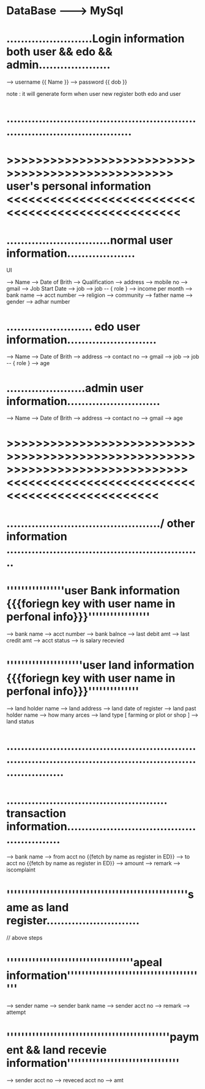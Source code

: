 # DataBase ---> MySql 


# ........................Login information both user && edo && admin....................

--> username {{ Name }}
--> password {{ dob }}

note : it will generate form  when user new register both edo and user 

# ........................................................................................

# >>>>>>>>>>>>>>>>>>>>>>>>>>>>>>>>>>>>>>>>>>>>>>>>> user's personal information <<<<<<<<<<<<<<<<<<<<<<<<<<<<<<<<<<<<<<<<<<<<<<<<<<

# .............................normal user information...................

UI

--> Name
--> Date of Brith
--> Qualification
--> address
--> mobile no 
--> gmail 
--> Job Start Date
--> job
--> job -- { role }
--> income per month
--> bank name
--> acct number 
--> religion
--> community
--> father name
--> gender
--> adhar number

# ........................ edo user information.........................

--> Name
--> Date of Brith
--> address
--> contact no 
--> gmail 
--> job
--> job -- { role }
--> age

# ......................admin user information..........................

--> Name
--> Date of Brith
--> address
--> contact no 
--> gmail 
--> age

# >>>>>>>>>>>>>>>>>>>>>>>>>>>>>>>>>>>>>>>>>>>>>>>>>>>>>>>>>>>>>>>>>>>>>>>>>>>>><<<<<<<<<<<<<<<<<<<<<<<<<<<<<<<<<<<<<<<<<<<<<<<

# .........................................../ other information \.......................................................

# ''''''''''''''''user Bank information {{{foriegn key with user  name in perfonal info}}}'''''''''''''''''

--> bank name
--> acct number 
--> bank balnce
--> last debit amt
--> last credit amt
--> acct status
--> is salary recevied

# '''''''''''''''''''''user land information {{{foriegn key with user name in  perfonal info}}}''''''''''''''

--> land holder name 
--> land address
--> land date of register
--> land past holder name
--> how many arces
--> land type [ farming or plot or shop ] 
--> land status

# ..........................................................................................................................


# ............................................. transaction information...................................................

--> bank name
--> from acct no {{fetch by name as register in ED}}
--> to acct no {{fetch by name as register in ED}}
--> amount
--> remark
--> iscomplaint

# ''''''''''''''''''''''''''''''''''''''''''''''''''same as land register..........................
// above steps


# '''''''''''''''''''''''''''''''''''apeal information'''''''''''''''''''''''''''''''''''''''

--> sender name 
--> sender bank name
--> sender acct no
--> remark 
--> attempt 

# '''''''''''''''''''''''''''''''''''''''''''''payment && land recevie information'''''''''''''''''''''''''''''''

--> sender acct no
--> reveced acct no
--> amt



